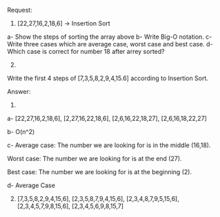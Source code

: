 

Request:

1. [22,27,16,2,18,6] -> Insertion Sort
 
  a- Show the steps of sorting the array above
  b- Write Big-O notation.
  c- Write three cases which are average case, worst case and best case.
  d- Which case is correct for number 18 after arrey sorted?

2.
Write the first 4 steps of [7,3,5,8,2,9,4,15.6] according to Insertion Sort.


Answer:

1.
  a- [22,27,16,2,18,6], 
   [2,27,16,22,18,6], 
   [2,6,16,22,18,27], 
   [2,6,16,18,22,27]
   
  b- O(n^2)

  c- 
   Average case: The number we are looking for is in the middle (16,18).

   Worst case: The number we are looking for is at the end (27).

   Best case: The number we are looking for is at the beginning (2).
   
  d- Average Case
  
2.  [7,3,5,8,2,9,4,15,6], 
  [2,3,5,8,7,9,4,15,6], 
  [2,3,4,8,7,9,5,15,6], 
  [2,3,4,5,7,9,8,15,6], 
  [2,3,4,5,6,9,8,15,7]
  


